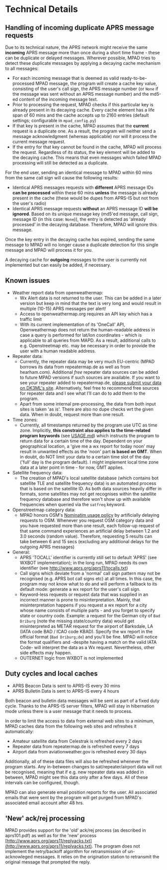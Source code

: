 # Technical Details

## Handling of incoming duplicate APRS message requests

Due to its technical nature, the APRS network might receive the same __incoming__ APRS message more than once during a short time frame - these can be duplicate or delayed messages. Wherever possible, MPAD tries to detect these duplicate messages by applying a decaying cache mechanism to all messages:

- For each incoming message that is deemed as valid ready-to-be-processed MPAD message, the program will create a cache key value, consisting of the user's call sign, the APRS message number (or ```None``` if the  message was sent without an APRS message number) and the md5-ed content of the incoming message text.
- Prior to processing the request, MPAD checks if this particular key is already present in its decaying cache. Every cache element has a life span of 60 mins and the cache accepts up to 2160 entries (default settings; configurable in ```mpad_config.py```)
- If that key is present in the cache, MPAD assumes that the __current__ request is a duplicate one.  As a result, the program will neither send a message acknowledgment (whereas applicable) nor will it process the current message request.
- If the entry for that key cannot be found in the cache, MPAD will process the request. Regardless of its status, the key element will be added to the decaying cache. This means that even messages which failed MPAD processing will still be detected as a duplicate.

For the end user, sending an identical message to MPAD within 60 mins from the same call sign will cause the following results:

- Identical APRS messages requests with __different__ APRS message IDs __can be processed__ within these 60 mins __unless__ the message is already present in the cache (these would be dupes from APRS-IS but not from the user's radio)
- Identical APRS message requests __without__ an APRS message ID __will be ignored__. Based on its unique message key (md5'ed message, call sign, message ID (in this case: ```None```)), the entry is detected as 'already processed' in the decaying database. Therefore, MPAD will ignore this message.

Once the key entry in the decaying cache has expired, sending the same message to MPAD will no longer cause a duplicate detection for this single message and MPAD will process it for you.

A decaying cache for __outgoing__ messages to the user is currently not implemented but can easily be added, if necessary.

## Known issues

- Weather report data from openweathermap:
    - Wx Alert data is not returned to the user. This can be added in a later version but keep in mind that the text is very long and would result in multiple (10-15) APRS messages per alert!
    - Access to openweathermap.org requires an API key which has a traffic limit
    - With its current implementation of its 'OneCall' API, Openweathermap does not return the human-readable address in case a query is performed for lat/lon coordinates - which is applicable to all queries from MAPD. As a result, additional calls to e.g. Openstreetmap etc. may be necessary in order to provide the user with a human readable address.
- Repeater data:
    - Currently, the repeater data may be very much EU-centric (MPAD borrows its data from repeatermap.de as well as from hearham.com). Additional _free_ repeater data sources can be added to future MPAD versions if such sources are available. If you want to see your repeater added to repeatermap.de, [please submit your data on DK3ML's site](https://www.repeatermap.de/new_repeater.php?lang=en). Alternatively, feel free to recommend free sources for repeater data and I see what I'll can do to add them to the program.
    - Apart from some internal pre-processing, the data from both input sites is taken 'as is'. There are also no dupe checks wrt the given data. When in doubt, request more than one result.
- Time zones:
    - Currently, all timestamps returned by the program use UTC as time zone. Implicitly, __this constraint also applies to the time-related program keywords__ (see [USAGE.md](USAGE.md)) which instructs the program to return data for a certain time of the day. Dependent on your geographical location, a 'give me a wx report for today noon' may result in unwanted effects as the 'noon' part __is based on GMT__. When in doubt, do NOT limit your data to a certain time slot of the day ('full' day is the program default). I might implement local time zone data at a later point in time - for now, GMT applies.
- Satellite frequency data:
    - The creation of MPAD's local satellite database (which contains bot satellite TLE and satellite frequency data) is an automated process that is based on the satellite ID. As both data sources heavily differ in formats, some satellites may not get recognises within the satellite frequency database and therefore won't show up with available frequencies when queried via the ```satfreq``` keyword. 
- Openstreetmap category data:
    - MPAD honors OSM's [Nominatim usage policy](https://operations.osmfoundation.org/policies/nominatim) by artificially delaying requests to OSM. Whenever you request OSM category data and you have requested more than one result, each follow-up request of that same command experiences an artificial delay between 1.2 and 3.0 seconds (random value). Therefore, requesting 5 results can take between 6 and 15 secs (excluding any additional delays for the outgoing APRS messages)
- General:
    - APRS 'TOCALL' identifier is currently still set to default 'APRS' (see WXBOT implementation); in the long run, MPAD needs its own identifier (see http://www.aprs.org/aprs11/tocalls.txt)
    - Call signs which deviate from a 'normal' call sign pattern may not be recognised (e.g. APRS bot call signs etc) at all times. In this case, the program may not know what to do and will perform a fallback to its default mode: generate a wx report for the user's call sign.
    - Keyword-less requests or request data that was supplied in an incorrect manner is prone to misinterpretation. Mainly, that misinterpretation happens if you request a wx report for a city whose name consists of multiple parts - and you forget to specify state or country code. Example: a request for the German city of ```Bad Driburg``` (note the missing state/country data) would get misinterpreted as METAR request for the airport of Barksdale, LA (IATA code BAD / ICAO code KBAD). Specify the wx report in the official format (```Bad Driburg;de```) and you'll be fine. MPAD will notice the format qualifiers and -despite having a match on the valid IATA Code- will interpret the data as a Wx request. Nevertheless, other side effects may happen.
    - OUTERNET logic from WXBOT is not implemented

## Duty cycles and local caches

- APRS Beacon Data is sent to APRS-IS every 30 mins
- APRS Bulletin Data is sent to APRS-IS every 4 hours

Both beacon and bulletin data messages will be sent as part of a fixed duty cycle. Thanks to the APRS-IS server filters, MPAD will stay in hibernation mode unless there is a user message that it needs to process.

In order to limit the access to data from external web sites to a minimum, MPAD caches data from the following web sites and refreshes it automatically:

- Amateur satellite data from Celestrak is refreshed every 2 days
- Repeater data from repeatermap.de is refreshed every 7 days
- Airport data from aviationweather.gov is refreshed every 30 days

Additionally, all of these data files will also be refreshed whenever the program starts. Any in-between changes to sat/repeater/airport data will not be recognised, meaning that if e.g. new repeater data was added in between, MPAD might see this data only after a few days. All of these intervals can be configured, though.

MPAD can also generate email position reports for the user. All associated emails that were sent by the program will get purged from MPAD's associated email account after 48 hrs.

## 'New' ack/rej processing

MPAD provides support for the 'old' ack/rej process (as described in aprs101.pdf) as well as for the 'new' process [http://www.aprs.org/aprs11/replyacks.txt](http://www.aprs.org/aprs11/replyacks.txt). The program does not implement the retry/backoff algorithm for retransmission of un-acknowleged messages.  It relies on the origination station to retransmit the original message that prompted the reply.